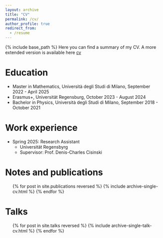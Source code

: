 ```yaml
---
layout: archive
title: "CV"
permalink: /cv/
author_profile: true
redirect_from:
  - /resume
---
```


{% include base_path %}
Here you can find a summary of my CV. A more extended version is available here [cv]()

Education
======
* Master in Mathematics, Università degli Studi di Milano, September 2022 - April 2025
* Erasmus+, Universität Regensburg, October 2023 - August 2024 
* Bachelor in Physics, Università degli Studi di Milano, September 2018 - October 2021

Work experience
======
* Spring 2025: Research Assistant
  * Universität Regensbyrg
  * Supervisor: Prof. Denis-Charles Cisinski 



Notes and publications  
======
  <ul>{% for post in site.publications reversed %}
    {% include archive-single-cv.html %}
  {% endfor %}</ul>
  
Talks
======
  <ul>{% for post in site.talks reversed %}
    {% include archive-single-talk-cv.html  %}
  {% endfor %}</ul>
  
